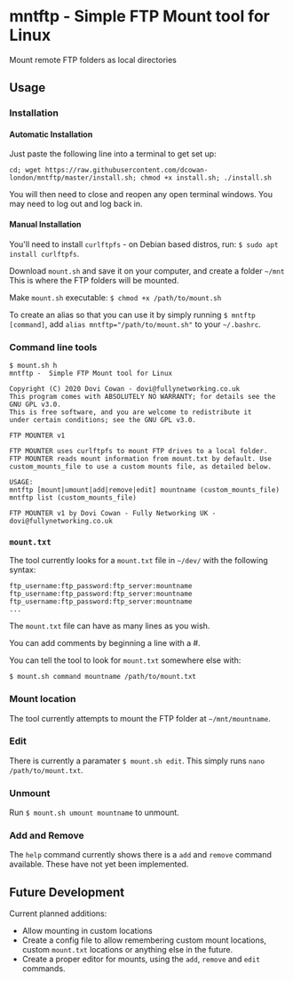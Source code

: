 # mntftp - Simple FTP Mount tool for Linux
Mount remote FTP folders as local directories

## Usage

### Installation

#### Automatic Installation
Just paste the following line into a terminal to get set up:

`cd; wget https://raw.githubusercontent.com/dcowan-london/mntftp/master/install.sh; chmod +x install.sh; ./install.sh`

You will then need to close and reopen any open terminal windows. You may need to log out and log back in.

#### Manual Installation
You'll need to install `curlftpfs` - on Debian based distros, run:
`$ sudo apt install curlftpfs`.

Download `mount.sh` and save it on your computer, and create a folder `~/mnt` This is where the FTP folders will be mounted.

Make `mount.sh` executable:
`$ chmod +x /path/to/mount.sh`

To create an alias so that you can use it by simply running `$ mntftp [command]`, add `alias mntftp="/path/to/mount.sh"` to your `~/.bashrc`.

### Command line tools
```
$ mount.sh h
mntftp -  Simple FTP Mount tool for Linux

Copyright (C) 2020 Dovi Cowan - dovi@fullynetworking.co.uk
This program comes with ABSOLUTELY NO WARRANTY; for details see the GNU GPL v3.0.
This is free software, and you are welcome to redistribute it
under certain conditions; see the GNU GPL v3.0.

FTP MOUNTER v1

FTP MOUNTER uses curlftpfs to mount FTP drives to a local folder.
FTP MOUNTER reads mount information from mount.txt by default. Use custom_mounts_file to use a custom mounts file, as detailed below.

USAGE:
mntftp [mount|umount|add|remove|edit] mountname (custom_mounts_file)
mntftp list (custom_mounts_file)

FTP MOUNTER v1 by Dovi Cowan - Fully Networking UK - dovi@fullynetworking.co.uk
```

### `mount.txt`
The tool currently looks for a `mount.txt` file in `~/dev/` with the following syntax:
```
ftp_username:ftp_password:ftp_server:mountname
ftp_username:ftp_password:ftp_server:mountname
ftp_username:ftp_password:ftp_server:mountname
...
```

The `mount.txt` file can have as many lines as you wish.

You can add comments by beginning a line with a #.

You can tell the tool to look for `mount.txt` somewhere else with:
```
$ mount.sh command mountname /path/to/mount.txt
```

### Mount location
The tool currently attempts to mount the FTP folder at `~/mnt/mountname`.

### Edit
There is currently a paramater `$ mount.sh edit`. This simply runs `nano /path/to/mount.txt`.

### Unmount
Run `$ mount.sh umount mountname` to unmount.

### Add and Remove
The `help` command currently shows there is a `add` and `remove` command available. These have not yet been implemented.

## Future Development
Current planned additions:

* Allow mounting in custom locations
* Create a config file to allow remembering custom mount locations, custom `mount.txt` locations or anything else in the future.
* Create a proper editor for mounts, using the `add`, `remove` and `edit` commands.
